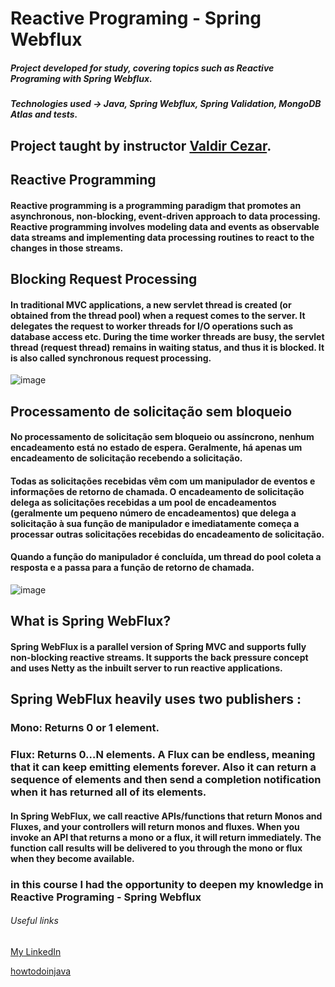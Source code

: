 # Reactive Programing - Spring Webflux

##### Project developed for study, covering topics such as Reactive Programing with Spring Webflux.

##### Technologies used -> Java, Spring Webflux, Spring Validation, MongoDB Atlas and tests.


## Project taught by instructor [Valdir Cezar](https://www.linkedin.com/in/valdircezar/).

## Reactive Programming

#### Reactive programming is a programming paradigm that promotes an asynchronous, non-blocking, event-driven approach to data processing. Reactive programming involves modeling data and events as observable data streams and implementing data processing routines to react to the changes in those streams.


## Blocking Request Processing

#### In traditional MVC applications, a new servlet thread is created (or obtained from the thread pool) when a request comes to the server. It delegates the request to worker threads for I/O operations such as database access etc. During the time worker threads are busy, the servlet thread (request thread) remains in waiting status, and thus it is blocked. It is also called synchronous request processing.

![image](https://user-images.githubusercontent.com/82185300/229627839-922791d0-168b-4363-a4d7-65cdd31b9f4d.png)


## Processamento de solicitação sem bloqueio
#### No processamento de solicitação sem bloqueio ou assíncrono, nenhum encadeamento está no estado de espera. Geralmente, há apenas um encadeamento de solicitação recebendo a solicitação.
#### Todas as solicitações recebidas vêm com um manipulador de eventos e informações de retorno de chamada. O encadeamento de solicitação delega as solicitações recebidas a um pool de encadeamentos (geralmente um pequeno número de encadeamentos) que delega a solicitação à sua função de manipulador e imediatamente começa a processar outras solicitações recebidas do encadeamento de solicitação.
#### Quando a função do manipulador é concluída, um thread do pool coleta a resposta e a passa para a função de retorno de chamada.


![image](https://user-images.githubusercontent.com/82185300/229628237-70c7f6a9-34df-48b9-a66f-7cd134bbb17c.png)


##  What is Spring WebFlux?

#### Spring WebFlux is a parallel version of Spring MVC and supports fully non-blocking reactive streams. It supports the back pressure concept and uses Netty as the inbuilt server to run reactive applications.

## Spring WebFlux heavily uses two publishers :

### Mono: Returns 0 or 1 element.

### Flux: Returns 0…N elements. A Flux can be endless, meaning that it can keep emitting elements forever. Also it can return a sequence of elements and then send a completion notification when it has returned all of its elements.

#### In Spring WebFlux, we call reactive APIs/functions that return Monos and Fluxes, and your controllers will return monos and fluxes. When you invoke an API that returns a mono or a flux, it will return immediately. The function call results will be delivered to you through the mono or flux when they become available.

### in this course I had the opportunity to deepen my knowledge in Reactive Programing - Spring Webflux


###### Useful links

[My LinkedIn](https://www.linkedin.com/in/robson-da-silva-fernandes/)

[howtodoinjava](https://howtodoinjava.com/spring-webflux/spring-webflux-tutorial/)
